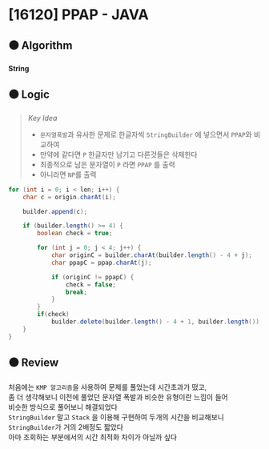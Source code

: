 # [16120] PPAP - JAVA

## :black_circle: Algorithm
**String**

## :black_circle: Logic
> _Key Idea_
> - `문자열폭발`과 유사한 문제로 한글자씩 `StringBuilder` 에 넣으면서 `PPAP`와 비교하여  
> - 만약에 같다면 `P` 한글자만 남기고 다른것들은 삭제한다
> - 최종적으로 남은 문자열이 `P` 라면 `PPAP` 를 출력
> - 아니라면 `NP`를 출력

```Java
for (int i = 0; i < len; i++) {
    char c = origin.charAt(i);

    builder.append(c);

    if (builder.length() >= 4) {
        boolean check = true;

        for (int j = 0; j < 4; j++) {
            char originC = builder.charAt(builder.length() - 4 + j);
            char ppapC = ppap.charAt(j);

            if (originC != ppapC) {
                check = false;
                break;
            }
        }
        if(check)
            builder.delete(builder.length() - 4 + 1, builder.length());
    }
}
```

## :black_circle: Review
처음에는 `KMP 알고리즘`을 사용하여 문제를 풀었는데 시간초과가 떴고,  
좀 더 생각해보니 이전에 풀었던 문자열 폭발과 비슷한 유형이란 느낌이 들어  
비슷한 방식으로 풀어보니 해결되었다  
`StringBuilder` 말고 `Stack` 을 이용해 구현하여 두개의 시간을 비교해보니  
`StringBuilder`가 거의 2배정도 짧았다  
아마 조회하는 부분에서의 시간 최적화 차이가 아닐까 싶다 
